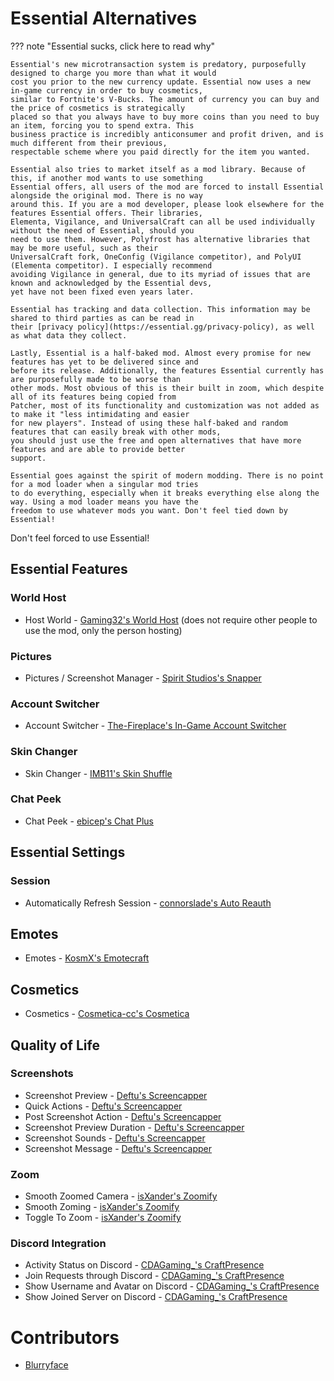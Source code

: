 # Essential Alternatives

??? note "Essential sucks, click here to read why"

    Essential's new microtransaction system is predatory, purposefully designed to charge you more than what it would
    cost you prior to the new currency update. Essential now uses a new in-game currency in order to buy cosmetics,
    similar to Fortnite's V-Bucks. The amount of currency you can buy and the price of cosmetics is strategically
    placed so that you always have to buy more coins than you need to buy an item, forcing you to spend extra. This
    business practice is incredibly anticonsumer and profit driven, and is much different from their previous,
    respectable scheme where you paid directly for the item you wanted.
    
    Essential also tries to market itself as a mod library. Because of this, if another mod wants to use something
    Essential offers, all users of the mod are forced to install Essential alongside the original mod. There is no way
    around this. If you are a mod developer, please look elsewhere for the features Essential offers. Their libraries,
    Elementa, Vigilance, and UniversalCraft can all be used individually without the need of Essential, should you
    need to use them. However, Polyfrost has alternative libraries that may be more useful, such as their
    UniversalCraft fork, OneConfig (Vigilance competitor), and PolyUI (Elementa competitor). I especially recommend
    avoiding Vigilance in general, due to its myriad of issues that are known and acknowledged by the Essential devs,
    yet have not been fixed even years later.
    
    Essential has tracking and data collection. This information may be shared to third parties as can be read in
    their [privacy policy](https://essential.gg/privacy-policy), as well as what data they collect.
    
    Lastly, Essential is a half-baked mod. Almost every promise for new features has yet to be delivered since and
    before its release. Additionally, the features Essential currently has are purposefully made to be worse than
    other mods. Most obvious of this is their built in zoom, which despite all of its features being copied from
    Patcher, most of its functionality and customization was not added as to make it "less intimidating and easier
    for new players". Instead of using these half-baked and random features that can easily break with other mods,
    you should just use the free and open alternatives that have more features and are able to provide better
    support.

    Essential goes against the spirit of modern modding. There is no point for a mod loader when a singular mod tries
    to do everything, especially when it breaks everything else along the way. Using a mod loader means you have the
    freedom to use whatever mods you want. Don't feel tied down by Essential!

Don't feel forced to use Essential!

## Essential Features

### World Host

* Host World - [Gaming32's World Host](https://modrinth.com/mod/world-host) (does not require other people to use the mod, only the person hosting)

### Pictures

* Pictures / Screenshot Manager - [Spirit Studios's Snapper](https://modrinth.com/mod/snapper)

### Account Switcher

* Account Switcher - [The-Fireplace's In-Game Account Switcher](https://modrinth.com/mod/in-game-account-switcher)

### Skin Changer

* Skin Changer - [IMB11's Skin Shuffle](https://modrinth.com/mod/skinshuffle)

### Chat Peek

* Chat Peek - [ebicep's Chat Plus](https://modrinth.com/mod/chat-plus)

## Essential Settings

### Session

* Automatically Refresh Session - [connorslade's Auto Reauth](https://modrinth.com/mod/auto-reauth)

## Emotes

* Emotes - [KosmX's Emotecraft](https://modrinth.com/mod/emotecraft)

## Cosmetics

* Cosmetics - [Cosmetica-cc's Cosmetica](https://modrinth.com/mod/cosmetica)

## Quality of Life

### Screenshots

* Screenshot Preview - [Deftu's Screencapper](https://modrinth.com/mod/screencapper)
* Quick Actions - [Deftu's Screencapper](https://modrinth.com/mod/screencapper)
* Post Screenshot Action - [Deftu's Screencapper](https://modrinth.com/mod/screencapper)
* Screenshot Preview Duration - [Deftu's Screencapper](https://modrinth.com/mod/screencapper)
* Screenshot Sounds - [Deftu's Screencapper](https://modrinth.com/mod/screencapper)
* Screenshot Message - [Deftu's Screencapper](https://modrinth.com/mod/screencapper)

### Zoom

* Smooth Zoomed Camera - [isXander's Zoomify](https://modrinth.com/mod/zoomify)
* Smooth Zoming - [isXander's Zoomify](https://modrinth.com/mod/zoomify)
* Toggle To Zoom - [isXander's Zoomify](https://modrinth.com/mod/zoomify)

### Discord Integration

* Activity Status on Discord - [CDAGaming_'s CraftPresence](https://modrinth.com/mod/craftpresence)
* Join Requests through Discord - [CDAGaming_'s CraftPresence](https://modrinth.com/mod/craftpresence)
* Show Username and Avatar on Discord - [CDAGaming_'s CraftPresence](https://modrinth.com/mod/craftpresence)
* Show Joined Server on Discord - [CDAGaming_'s CraftPresence](https://modrinth.com/mod/craftpresence)

# Contributors

* [Blurryface](https://blurry.gay)
